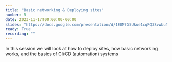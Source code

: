 ```yaml
---
title: "Basic networking & Deploying sites"
number: 5
date: 2023-11-17T00:00:00-00:00
slides: "https://docs.google.com/presentation/d/1E0M7G5Ukue1cqFQ3SvwbuNGYzey7WnlY_dEnDqFQRCM/edit?usp=sharing"
ready: True
recording: ""
---
```


In this session we will look at how to deploy sites, how basic networking works, and the basics of CI/CD (automation) systems